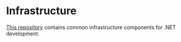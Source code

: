 # Infrastructure

<!--
general
TODO: ci flow
TODO: ruby, chef lint, warns
TODO: idempotence everywhere

windows
TODO: windows file from cookbook (static and template)
TODO: package from iso (mount / umount)
TODO: generic shell with logs, output, elevated or not
TODO: official windows cookbook usage
TODO: dism no restart / choco with dism

octopus
TODO: clean up / unregister

dotnet
TODO: cookbook for frameworks (include core)
TODO: ngen
-->

[This repository][Infrastructure] contains common infrastructure components for .NET development.

[Infrastructure]: https://github.com/gusztavvargadr/infrastructure
